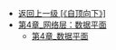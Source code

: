 - [返回上一级 [《自顶向下》]](笔记/计算机网络/《自顶向下》/)
- [第4章_网络层：数据平面](笔记/计算机网络/《自顶向下》/第4章_网络层：数据平面/)
  - [第4章_数据平面](笔记/计算机网络/《自顶向下》/第4章_网络层：数据平面/第4章_数据平面.md)
